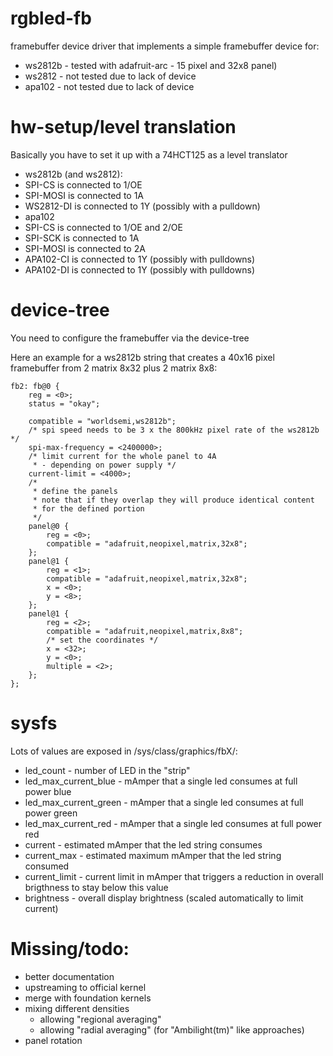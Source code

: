 rgbled-fb
=========

framebuffer device driver that implements
a simple framebuffer device for:
* ws2812b - tested with adafruit-arc - 15 pixel and 32x8 panel)
* ws2812 - not tested due to lack of device
* apa102 - not tested due to lack of device

# hw-setup/level translation
Basically you have to set it up with a 74HCT125 as a level translator
* ws2812b (and ws2812):
 * SPI-CS    is connected to 1/OE
 * SPI-MOSI  is connected to 1A
 * WS2812-DI is connected to 1Y (possibly with a pulldown)
* apa102
 * SPI-CS    is connected to 1/OE and 2/OE
 * SPI-SCK   is connected to 1A
 * SPI-MOSI  is connected to 2A
 * APA102-CI is connected to 1Y (possibly with pulldowns)
 * APA102-DI is connected to 1Y (possibly with pulldowns)

# device-tree

You need to configure the framebuffer via the device-tree

Here an example for a ws2812b string that creates a 40x16 pixel framebuffer
from 2 matrix 8x32 plus 2 matrix 8x8:

```
fb2: fb@0 {
	reg = <0>;
	status = "okay";

	compatible = "worldsemi,ws2812b";
	/* spi speed needs to be 3 x the 800kHz pixel rate of the ws2812b */
	spi-max-frequency = <2400000>;
	/* limit current for the whole panel to 4A
	 * - depending on power supply */
	current-limit = <4000>;
	/*
	 * define the panels
	 * note that if they overlap they will produce identical content
	 * for the defined portion
	 */
	panel@0 {
		reg = <0>;
		compatible = "adafruit,neopixel,matrix,32x8";
	};
	panel@1 {
		reg = <1>;
		compatible = "adafruit,neopixel,matrix,32x8";
		x = <0>;
		y = <8>;
	};
	panel@1 {
		reg = <2>;
		compatible = "adafruit,neopixel,matrix,8x8";
		/* set the coordinates */
		x = <32>;
		y = <0>;
		multiple = <2>;
	};
};
```

# sysfs
Lots of values are exposed in /sys/class/graphics/fbX/:
* led_count - number of LED in the "strip"
* led_max_current_blue - mAmper that a single led consumes at full power blue
* led_max_current_green - mAmper that a single led consumes at full power green
* led_max_current_red - mAmper that a single led consumes at full power red
* current - estimated mAmper that the led string consumes
* current_max - estimated maximum mAmper that the led string consumed
* current_limit - current limit in mAmper that triggers a reduction in overall brigthness to stay below this value
* brightness - overall display brightness (scaled automatically to limit current)

# Missing/todo:
* better documentation
* upstreaming to official kernel
* merge with foundation kernels
* mixing different densities
  * allowing "regional averaging"
  * allowing "radial averaging" (for "Ambilight(tm)" like approaches)
* panel rotation
